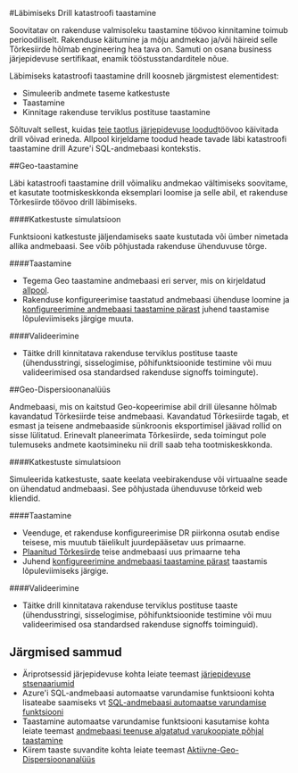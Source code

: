 <properties 
   pageTitle="SQL-i andmebaasi katastroofi taastamine harjutused | Microsoft Azure'i" 
   description="Lugege juhiseid ja katastroofi taastamine harjutused, mis aitavad teha Azure'i SQL-andmebaasi kasutamise head tavad hoida oma ülesanne kriitiliste tõrgete ja katkestuste olles ärirakenduste." 
   services="sql-database" 
   documentationCenter="" 
   authors="anosov1960" 
   manager="jhubbard" 
   editor="monicar"/>

<tags
   ms.service="sql-database"
   ms.devlang="NA"
   ms.topic="article"
   ms.tgt_pltfrm="NA"
   ms.workload="data-management" 
   ms.date="07/31/2016"
   ms.author="sstein; sashan"/>

#<a name="performing-disaster-recovery-drill"></a>Läbimiseks Drill katastroofi taastamine

Soovitatav on rakenduse valmisoleku taastamine töövoo kinnitamine toimub perioodiliselt. Rakenduse käitumine ja mõju andmekao ja/või häireid selle Tõrkesiirde hõlmab engineering hea tava on. Samuti on osana business järjepidevuse sertifikaat, enamik tööstusstandarditele nõue.

Läbimiseks katastroofi taastamine drill koosneb järgmistest elementidest:

- Simuleerib andmete taseme katkestuste
- Taastamine 
- Kinnitage rakenduse terviklus postituse taastamine

Sõltuvalt sellest, kuidas [teie taotlus järjepidevuse loodud](sql-database-business-continuity.md)töövoo käivitada drill võivad erineda. Allpool kirjeldame toodud heade tavade läbi katastroofi taastamine drill Azure'i SQL-andmebaasi kontekstis. 

##<a name="geo-restore"></a>Geo-taastamine

Läbi katastroofi taastamine drill võimaliku andmekao vältimiseks soovitame, et kasutate tootmiskeskkonda eksemplari loomise ja selle abil, et rakenduse Tõrkesiirde töövoo drill läbimiseks.
 
####<a name="outage-simulation"></a>Katkestuste simulatsioon

Funktsiooni katkestuste jäljendamiseks saate kustutada või ümber nimetada allika andmebaasi. See võib põhjustada rakenduse ühenduvuse tõrge. 

####<a name="recovery"></a>Taastamine

- Tegema Geo taastamine andmebaasi eri server, mis on kirjeldatud [allpool](sql-database-disaster-recovery.md). 
- Rakenduse konfigureerimise taastatud andmebaasi ühenduse loomine ja [konfigureerimine andmebaasi taastamine pärast](sql-database-disaster-recovery.md) juhend taastamise lõpuleviimiseks järgige muuta.

####<a name="validation"></a>Valideerimine

- Täitke drill kinnitatava rakenduse terviklus postituse taaste (ühendusstringi, sisselogimise, põhifunktsioonide testimine või muu valideerimised osa standardsed rakenduse signoffs toimingute).

##<a name="geo-replication"></a>Geo-Dispersioonanalüüs

Andmebaasi, mis on kaitstud Geo-kopeerimise abil drill ülesanne hõlmab kavandatud Tõrkesiirde teise andmebaasi. Kavandatud Tõrkesiirde tagab, et esmast ja teisene andmebaaside sünkroonis eksportimisel jäävad rollid on sisse lülitatud. Erinevalt planeerimata Tõrkesiirde, seda toimingut pole tulemuseks andmete kaotsimineku nii drill saab teha tootmiskeskkonda. 

####<a name="outage-simulation"></a>Katkestuste simulatsioon

Simuleerida katkestuste, saate keelata veebirakenduse või virtuaalne seade on ühendatud andmebaasi. See põhjustada ühenduvuse tõrkeid web kliendid.

####<a name="recovery"></a>Taastamine

- Veenduge, et rakenduse konfigureerimise DR piirkonna osutab endise teisese, mis muutub täielikult juurdepääsetav uus primaarne. 
- [Plaanitud Tõrkesiirde](sql-database-geo-replication-powershell.md#initiate-a-planned-failover) teise andmebaasi uus primaarne teha
- Juhend [konfigureerimine andmebaasi taastamine pärast](sql-database-disaster-recovery.md) taastamis lõpuleviimiseks järgige.

####<a name="validation"></a>Valideerimine

- Täitke drill kinnitatava rakenduse terviklus postituse taaste (ühendusstringi, sisselogimise, põhifunktsioonide testimine või muu valideerimised osa standardsed rakenduse signoffs toiminguid).


## <a name="next-steps"></a>Järgmised sammud

- Äriprotsessid järjepidevuse kohta leiate teemast [järjepidevuse stsenaariumid](sql-database-business-continuity.md)
- Azure'i SQL-andmebaasi automaatse varundamise funktsiooni kohta lisateabe saamiseks vt [SQL-andmebaasi automaatse varundamise funktsiooni](sql-database-automated-backups.md)
- Taastamine automaatse varundamise funktsiooni kasutamise kohta leiate teemast [andmebaasi teenuse algatatud varukoopiate põhjal taastamine](sql-database-recovery-using-backups.md)
- Kiirem taaste suvandite kohta leiate teemast [Aktiivne-Geo-Dispersioonanalüüs](sql-database-geo-replication-overview.md)  

